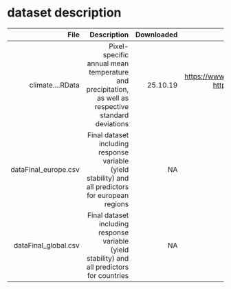 # dataset description
|File        |Description |Downloaded  |source      |
| ----------:| ----------:| ----------:| ----------:|  
|climate....RData | Pixel-specific annual mean temperature and precipitation, as well as respective standard deviations| 25.10.19 | https://www.esrl.noaa.gov/psd/data/gridded/data.UDel_AirT_Precip.html http://nelson.wisc.edu/sage/data-and-models/crop-calendar-dataset/ArcINFO5min.php ftp://ftp.pbl.nl/../hyde/hyde3.2/|
|dataFinal_europe.csv | Final dataset including response variable (yield stability) and all predictors for european regions | NA | NA | 
|dataFinal_global.csv | Final dataset including response variable (yield stability) and all predictors for countries| NA | NA | 
